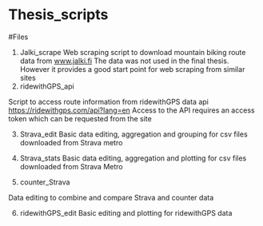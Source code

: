 # Thesis_scripts

#Files
1. Jalki_scrape
   Web scraping script to download mountain biking route data from www.jalki.fi
   The data was not used in the final thesis. However it provides a good start point for web scraping from similar sites
2. ridewithGPS_api

Script to access route information from ridewithGPS data api https://ridewithgps.com/api?lang=en
Access to the API requires an access token which can be requested from the site

3. Strava_edit
Basic data editing, aggregation and grouping for csv files downloaded from Strava metro

4. Strava_stats
Basic data editing, aggregation and plotting for csv files downloaded from Strava Metro

5. counter_Strava

Data editing to combine and compare Strava and counter data

6. ridewithGPS_edit
Basic editing and plotting for ridewithGPS data

